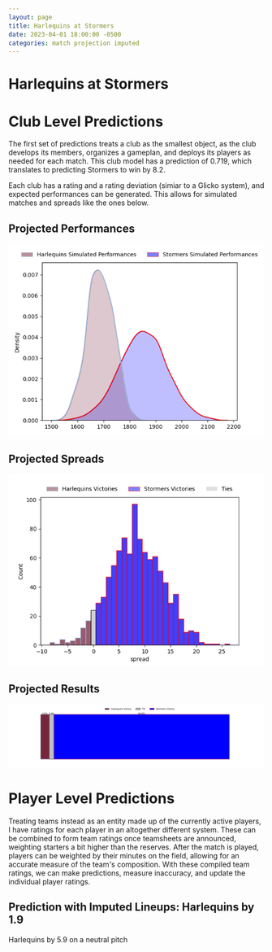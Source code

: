 ```yaml
---  
layout: page  
title: Harlequins at Stormers  
date: 2023-04-01 18:00:00 -0500  
categories: match projection imputed  
---
```

# Harlequins at Stormers

# Club Level Predictions


The first set of predictions treats a club as the smallest object, as the club develops its members, organizes a gameplan, and deploys its players as needed for each match. This club model has a prediction of 0.719, which translates to predicting Stormers to win by 8.2.

Each club has a rating and a rating deviation (simiar to a Glicko system), and expected performances can be generated. This allows for simulated matches and spreads like the ones below.
## Projected Performances


![Projected Performances](plots/performances_2023-04-01-Stormers-Harlequins.png)
## Projected Spreads


![Projected Spreads](plots/spreads_2023-04-01-Stormers-Harlequins.png)
## Projected Results


![Projected Results](plots/resultbar_2023-04-01-Stormers-Harlequins.png)
# Player Level Predictions


Treating teams instead as an entity made up of the currently active players, I have ratings for each player in an altogether different system. These can be combined to form team ratings once teamsheets are announced, weighting starters a bit higher than the reserves. After the match is played, players can be weighted by their minutes on the field, allowing for an accurate measure of the team's composition. With these compiled team ratings, we can make predictions, measure inaccuracy, and update the individual player ratings.
## Prediction with Imputed Lineups: Harlequins by 1.9


Harlequins by 5.9 on a neutral pitch

